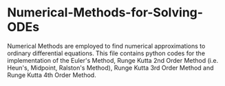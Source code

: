 # Numerical-Methods-for-Solving-ODEs
Numerical Methods are employed to find numerical approximations to ordinary differential equations. This file contains python codes for the implementation of the Euler's Method, Runge Kutta 2nd Order Method (i.e. Heun's, Midpoint, Ralston's Method), Runge Kutta 3rd Order Method and Runge Kutta 4th Order Method.
